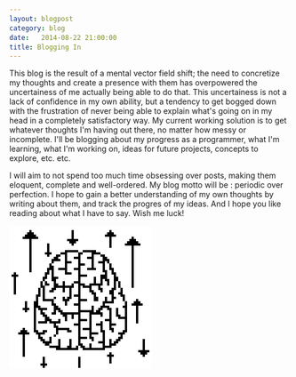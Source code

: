 ```yaml
---
layout: blogpost
category: blog
date:   2014-08-22 21:00:00
title: Blogging In
---
```


This blog is the result of a mental vector field shift; the need to concretize my thoughts and create a presence with them has overpowered the uncertainess of me actually being able to do that. This uncertainess is not a lack of confidence in my own ability, but a tendency to get bogged down with the frustration of never being able to explain what's going on in my head in a completely satisfactory way. My current working solution is to get whatever thoughts I'm having out there, no matter how messy or incomplete. I'll be blogging about my progress as a programmer, what I'm learning, what I'm working on, ideas for future projects, concepts to explore, etc. etc.

I will aim to not spend too much time obsessing over posts, making them eloquent, complete and well-ordered. My blog motto will be : periodic over perfection. I hope to gain a better understanding of my own thoughts by writing about them, and track the progres of my ideas. And I hope you like reading about what I have to say. Wish me luck!

<img src="/PostImages/2014-08-22.png">
